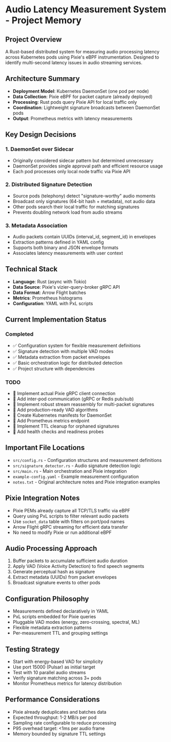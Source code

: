 # Audio Latency Measurement System - Project Memory

## Project Overview
A Rust-based distributed system for measuring audio processing latency across Kubernetes pods using Pixie's eBPF instrumentation. Designed to identify multi-second latency issues in audio streaming services.

## Architecture Summary
- **Deployment Model**: Kubernetes DaemonSet (one pod per node)
- **Data Collection**: Pixie eBPF for packet capture (already deployed)
- **Processing**: Rust pods query Pixie API for local traffic only
- **Coordination**: Lightweight signature broadcasts between DaemonSet pods
- **Output**: Prometheus metrics with latency measurements

## Key Design Decisions

### 1. DaemonSet over Sidecar
- Originally considered sidecar pattern but determined unnecessary
- DaemonSet provides single approval path and efficient resource usage
- Each pod processes only local node traffic via Pixie API

### 2. Distributed Signature Detection
- Source pods (telephony) detect "signature-worthy" audio moments
- Broadcast only signatures (64-bit hash + metadata), not audio data
- Other pods search their local traffic for matching signatures
- Prevents doubling network load from audio streams

### 3. Metadata Association
- Audio packets contain UUIDs (interval_id, segment_id) in envelopes
- Extraction patterns defined in YAML config
- Supports both binary and JSON envelope formats
- Associates latency measurements with user context

## Technical Stack
- **Language**: Rust (async with Tokio)
- **Data Source**: Pixie's vizier-query-broker gRPC API
- **Data Format**: Arrow Flight batches
- **Metrics**: Prometheus histograms
- **Configuration**: YAML with PxL scripts

## Current Implementation Status

### Completed
- ✅ Configuration system for flexible measurement definitions
- ✅ Signature detection with multiple VAD modes
- ✅ Metadata extraction from packet envelopes
- ✅ Basic orchestration logic for distributed detection
- ✅ Project structure with dependencies

### TODO
- 🔲 Implement actual Pixie gRPC client connection
- 🔲 Add inter-pod communication (gRPC or Redis pub/sub)
- 🔲 Implement robust stream reassembly for multi-packet signatures
- 🔲 Add production-ready VAD algorithms
- 🔲 Create Kubernetes manifests for DaemonSet
- 🔲 Add Prometheus metrics endpoint
- 🔲 Implement TTL cleanup for orphaned signatures
- 🔲 Add health checks and readiness probes

## Important File Locations
- `src/config.rs` - Configuration structures and measurement definitions
- `src/signature_detector.rs` - Audio signature detection logic
- `src/main.rs` - Main orchestration and Pixie integration
- `example-config.yaml` - Example measurement configuration
- `notes.txt` - Original architecture notes and Pixie integration examples

## Pixie Integration Notes
- Pixie PEMs already capture all TCP/TLS traffic via eBPF
- Query using PxL scripts to filter relevant audio packets
- Use `socket_data` table with filters on port/pod names
- Arrow Flight gRPC streaming for efficient data transfer
- No need to modify Pixie or run additional eBPF

## Audio Processing Approach
1. Buffer packets to accumulate sufficient audio duration
2. Apply VAD (Voice Activity Detection) to find speech segments
3. Generate perceptual hash as signature
4. Extract metadata (UUIDs) from packet envelopes
5. Broadcast signature events to other pods

## Configuration Philosophy
- Measurements defined declaratively in YAML
- PxL scripts embedded for Pixie queries
- Pluggable VAD modes (energy, zero-crossing, spectral, ML)
- Flexible metadata extraction patterns
- Per-measurement TTL and grouping settings

## Testing Strategy
- Start with energy-based VAD for simplicity
- Use port 15000 (Pulsar) as initial target
- Test with 10 parallel audio streams
- Verify signature matching across 3+ pods
- Monitor Prometheus metrics for latency distribution

## Performance Considerations
- Pixie already deduplicates and batches data
- Expected throughput: 1-2 MB/s per pod
- Sampling rate configurable to reduce processing
- P95 overhead target: <1ms per audio frame
- Memory bounded by signature TTL settings